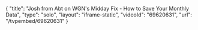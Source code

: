 {
    "title": "Josh from Abt on WGN's Midday Fix - How to Save Your Monthly Data",
    "type": "solo",
    "layout": "iframe-static",
    "videoId": "69620631",
    "url": "\/tvpembed\/69620631"
}